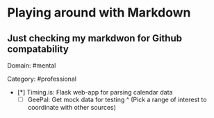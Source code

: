 #  Playing around with Markdown
## Just checking my markdwon for Github compatability

Domain: \#mental

Category: \#professional


- [*] Timing.is: Flask web-app for parsing calendar data
  - [ ] GeePal: Get mock data for testing ^
       \(Pick a range of interest to coordinate with other sources\)
